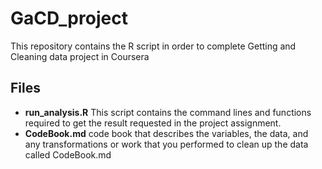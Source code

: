 # GaCD_project
This repository contains the R script in order to complete Getting and Cleaning data project in Coursera

Files
-------------

* **run_analysis.R** This script contains the command lines and functions required to get the result requested in the project assignment.
* **CodeBook.md** code book that describes the variables, the data, and any transformations or work that you performed to clean up the data called CodeBook.md


